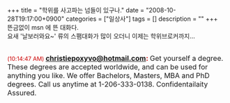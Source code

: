 +++
title = "학위를 사고파는 넘들이 있구나."
date = "2008-10-28T19:17:00+0900"
categories = ["일상사"]
tags = []
description = ""
+++
<span class="copyright_entry" style="display:block;" title="학위를 사고파는 넘들이 있구나.@@**@@http://shed.egloos.com/1828564"></span>뜬금없이 msn 에 뜬 대화다. 
<br>요새 '날보러와요~' 류의 스팸대화가 많이 오더니 이제는 학위브로커까지...
<span style="font-weight: normal;"><font color="#cc0000"><font size="2"><br><br><br>(10:14:47 AM) </font></font></span>
<span style="font-weight: bold; color: rgb(204, 0, 0);"><font size="3">christiepoxyvo@hotmail.com: </font></span>
<font size="3">Get yourself a degree. These degrees are accepted worldwide, and can be used for anything you like. We offer Bachelors, Masters, MBA and PhD degrees. Call us anytime at 1-206-333-0138. Confidentailaity Assured.</font> 
<!--
       <rdf:RDF xmlns:rdf="http://www.w3.org/1999/02/22-rdf-syntax-ns#"
		    xmlns:dc="http://purl.org/dc/elements/1.1/"
		    xmlns:trackback="http://madskills.com/public/xml/rss/module/trackback/">
       <rdf:Description
	        rdf:about="http://shed.egloos.com/1828564"
	        dc:identifier="http://shed.egloos.com/1828564"
	        dc:title="학위를 사고파는 넘들이 있구나."
	        trackback:ping="http://shed.egloos.com/tb/1828564"/>
       </rdf:RDF>
       -->

<ul></ul>